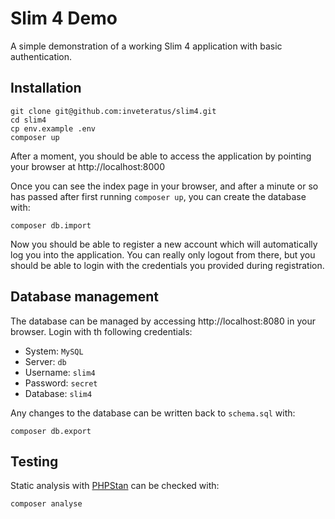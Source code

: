 # Slim 4 Demo

A simple demonstration of a working Slim 4 application with basic authentication.

## Installation

```shell
git clone git@github.com:inveteratus/slim4.git
cd slim4
cp env.example .env
composer up
```

After a moment, you should be able to access the application by pointing your browser at http://localhost:8000

Once you can see the index page in your browser, and after a minute or so has passed after first running `composer up`,
you can create the database with:

```shell
composer db.import
```

Now you should be able to register a new account which will automatically log you into the application. You can really
only logout from there, but you should be able to login with the credentials you provided during registration.

## Database management

The database can be managed by accessing http://localhost:8080 in your browser. Login with th following credentials:

* System: `MySQL`
* Server: `db`
* Username: `slim4`
* Password: `secret`
* Database: `slim4`

Any changes to the database can be written back to `schema.sql` with:

```shell
composer db.export
```

## Testing

Static analysis with [PHPStan](https://phpstan.org/) can be checked with:

```shell
composer analyse
```
